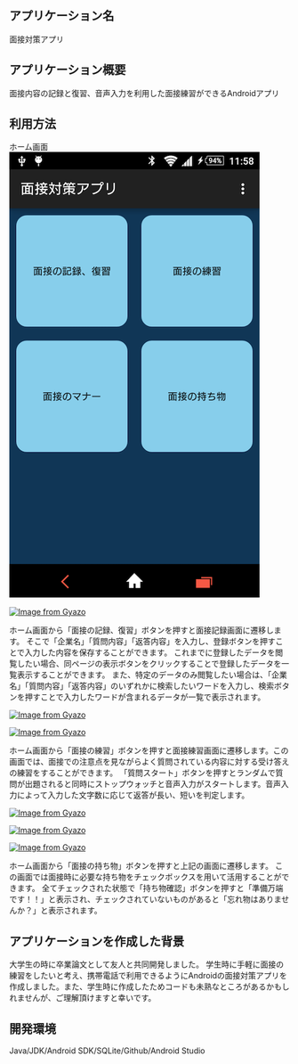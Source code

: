 ## アプリケーション名
面接対策アプリ

## アプリケーション概要
面接内容の記録と復習、音声入力を利用した面接練習ができるAndroidアプリ

## 利用方法

ホーム画面
![ホーム画面](/img/image13.png) 

[![Image from Gyazo](https://i.gyazo.com/549e7e4906d52496945b5ef4a3961946.png)](https://gyazo.com/549e7e4906d52496945b5ef4a3961946)

ホーム画面から「面接の記録、復習」ボタンを押すと面接記録画面に遷移します。
そこで「企業名」「質問内容」「返答内容」を入力し、登録ボタンを押すことで入力した内容を保存することができます。
これまでに登録したデータを閲覧したい場合、同ページの表示ボタンをクリックすることで登録したデータを一覧表示することができます。
また、特定のデータのみ閲覧したい場合は、「企業名」「質問内容」「返答内容」のいずれかに検索したいワードを入力し、検索ボタンを押すことで入力したワードが含まれるデータが一覧で表示されます。


[![Image from Gyazo](https://i.gyazo.com/d07099b0d460cc9cd0310ae3c0242e38.png)](https://gyazo.com/d07099b0d460cc9cd0310ae3c0242e38)

[![Image from Gyazo](https://i.gyazo.com/8b41613f036a9bf1324f23df89e3c969.png)](https://gyazo.com/8b41613f036a9bf1324f23df89e3c969)

ホーム画面から「面接の練習」ボタンを押すと面接練習画面に遷移します。この画面では、面接での注意点を見ながらよく質問されている内容に対する受け答えの練習をすることができます。
「質問スタート」ボタンを押すとランダムで質問が出題されると同時にストップウォッチと音声入力がスタートします。音声入力によって入力した文字数に応じて返答が長い、短いを判定します。

[![Image from Gyazo](https://i.gyazo.com/a90af55b7eee5481c784fc89f25e9b55.png)](https://gyazo.com/a90af55b7eee5481c784fc89f25e9b55)

[![Image from Gyazo](https://i.gyazo.com/f47a1e348a398b83a6280f59ad12258c.png)](https://gyazo.com/f47a1e348a398b83a6280f59ad12258c)

[![Image from Gyazo](https://i.gyazo.com/6bfde4c8974f16779c10af6e13f89704.png)](https://gyazo.com/6bfde4c8974f16779c10af6e13f89704)

ホーム画面から「面接の持ち物」ボタンを押すと上記の画面に遷移します。
この画面では面接時に必要な持ち物をチェックボックスを用いて活用することができます。
全てチェックされた状態で「持ち物確認」ボタンを押すと「準備万端です！！」と表示され、チェックされていないものがあると「忘れ物はありませんか？」と表示されます。


## アプリケーションを作成した背景
大学生の時に卒業論文として友人と共同開発しました。
学生時に手軽に面接の練習をしたいと考え、携帯電話で利用できるようにAndroidの面接対策アプリを作成しました。また、学生時に作成したためコードも未熟なところがあるかもしれませんが、ご理解頂けますと幸いです。


## 開発環境
Java/JDK/Android SDK/SQLite/Github/Android Studio
